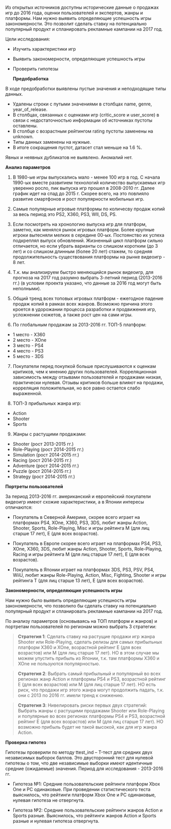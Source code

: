 Из открытых источников доступны исторические данные о продажах игр до 2016 года, оценки пользователей и экспертов, жанры и платформы. Нам нужно выявить определяющие успешность игры закономерности. Это позволит сделать ставку на потенциально популярный продукт и спланировать рекламные кампании на 2017 год.

Цели исследования:
- Изучить характеристики игр
- Выявить закономерности, определяющие успешность игры
- Проверить гипотезы

  **Предобработка**

В ходе предобработки выявлены пустые значения и неподходящие типы данных.

- Удалены строки с путыми значениями в столбцах name, genre, year_of_release.
- В столбцах, связанных с оценками игр (critic_score и user_score) в связи с недостаточностью информации об источниках пустоты оставлены.
- В столбце с возрастным рейтингом rating пустоты заменены на unknown.
- Типы данных заменены на нужные.
- В итоге сокращения пустот, датасет стал меньше на 1.6 %.

Явных и неявных дубликатов не выявлено. Аномалий нет.

**Анализ параметров**

1) В 1980-ые игры выпускались мало - менее 100 игр в год. С начала 1990-ых вместе развитием технологий количество выпускаемых игр уверенно росло, пик выпуска игр прошел в 2008-2010 гг. Далее график идет на спад до 2015 г. Скорее всего, на это повлияло развитие смартфонов и рост популярности мобильных игр.
2) Самые популярные игровые платформы по количесву продаж копий за весь период это PS2, X360, PS3, WII, DS, PS.
3) Если посмотреть на хронологию выпуска игр для платформ, заметно, как менялся рынок игровых платформ. Более крупные игроки вытесняли мелких в середине 00-ых. Постоянство их успеха подкреплял выпуск обновлений. Жизненный цикл платформ сильно отличается, но если убрать варианты со слишком  коротким (до 3 лет) и со слишком длинным (более 20 лет) стажем, то средняя продолжительность существования платформы на рынке видеоигр - 8 лет. 

4) Т.к. мы анализируем быстро меняющийся рынок видеоигр, для прогноза на 2017 год разумно выбрать 3-летний период (2013-2016 гг.) (в условии проекта указано, что данные за 2016 год могут быть неполными). 

5) Общий тренд всех топовых игровых платформ - ежегодное падение продаж копий в рамках всех жанров. Возможно причина этого кроется в удорожании процесса разработки и продвижения игр, усложнении сюжетов, а также рост цен на сами игры.

6) По глобальным продажам за 2013-2016 гг. ТОП-5 платформ:
- 1 место - X360
- 2 место - XOne
- 3 место - PS4
- 4 место - PS3
- 5 место - 3DS 

7) Покупатели перед покупкой больше прислушиваются к оценкам критиков, чем к мнению других пользователей. Корреляционная зависимость между отзывами пользователей и продажами низкая, практически нулевая. Отзывы критиков больше влияют на продажи, корреляция положительная, но все равно остается слабо выраженной.

8) ТОП-3 прибыльных жанра игр:
- Action
- Shooter
- Sports

9) Жанры с растущими продажами:
- Shooter (рост 2013-2015 гг.)
- Role-Playing (рост 2014-2015 гг.)
- Simulation (рост 2014-2015 гг.)
- Racing (рост 2014-2015 гг.)
- Adventure (рост 2014-2015 гг.)
- Puzzle (рост 2014-2015 гг.)
- Strategy (рост 2014-2015 гг.)

**Портреты пользователей**

За период 2013-2016 гг. американский и европейский покупатели видеоигр имеют схожие характеристики, а в Японии интересы отличаются:

- Покупатель в Северной Америке, скорее всего играет на платформах PS4, XOne, X360, PS3, 3DS, любит жанры Action, Shooter, Sports, Role-Playing, Misc и игры рейтинга M (для лиц старше 17 лет), E (для всех возрастов).

- Покупатель в Европе скорее всего играет на платформах PS4, PS3, XOne, X360, 3DS, любит жанры Action, Shooter, Sports, Role-Playing, Racing и игры рейтинга M (для лиц старше 17 лет), E (для всех возрастов).

- Покупатель в Японии играет на платформах 3DS, PS3, PSV, PS4, WiiU, любит жанры Role-Playing, Action, Misc, Fighting, Shooter и игры рейтинга T (для лиц старше 13 лет), E (для всех возрастов).

**Закономерности, определяющие успешность игры**

Нам нужно было выявить определяющие успешность игры закономерности, что позволило бы сделать ставку на потенциально популярный продукт и спланировать рекламные кампании на 2017 год.

По анализу параметров (основываясь на ТОП платформ и жанров) и портретам пользователей по регионам можно выбрать 3 стратегии:

> **Стратегия 1**: Сделать ставку на растущие продажи игр жанра Shooter или Role-Playing, сделать релизы для самых прибыльных платформ X360 и XOne, возрастной рейтинг E (для всех возрастов) или M (для лиц старше 17 лет). НО в этом случае мы можем упустить прибыль из Японии, т.к. там платформы X360 и XOne не пользуются популярностью.

> **Стратегия 2**: Выбрать самый прибыльный и популярный во всех регионах жанр Action и платформы PS4 и PS3, возрастной рейтинг E (для всех возрастов) или M (для лиц старше 17 лет). НО есть риск, что продажи игр этого жанра могут продолжить падать, т.к. они с 2013 по 2016 гг. имели тренд к снижению.

> **Стратегия 3**: Нивелировать риски первых двух стратегий: Выбрать жанры с растущими продажами Shooter или Role-Playing и популярные во всех регионах платформы PS4 и PS3, возрастной рейтинг E (для всех возрастов) или M (для лиц старше 17 лет). НО возможно прибыль будет не такой высокой, как для игр жанра Action.

**Проверка гипотез**

Гипотезы проверили по методу ttest_ind – T-тест для средних двух независимых выборок баллов. Это двусторонний тест для нулевой гипотезы о том, что две независимые выборки имеют идентичные средние (ожидаемые) значения. Период для исследования - 2013-2016 гг.

- Гипотеза №1: Средние пользовательские рейтинги платформ Xbox One и PC одинаковые. При проведении статистического теста выяснилось, что рейтинги платформ Xbox One и PC одинаковые, нулевая гипотеза не отвергнута. 

- Гипотеза №2: Средние пользовательские рейтинги жанров Action и Sports разные. Выяснилось, что рейтинги жанров Action и Sports разные и нулевая гипотеза отвергнута. 
